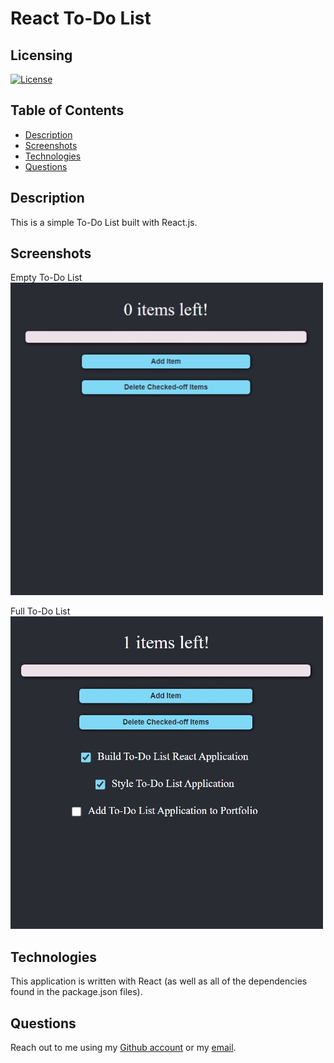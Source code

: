 # React To-Do List

## Licensing
[![License](https://img.shields.io/github/license/ericcrain77/book-search-engine?color=blueviolet)](https://choosealicense.com/licenses/unlicense/#)

## Table of Contents
* [Description](#description)
* [Screenshots](#screenshots)
* [Technologies](#technologies)
* [Questions](#questions)

## Description
This is a simple To-Do List built with React.js. 

## Screenshots
Empty To-Do List
![Empty](./assets/images/Empty.jpg)

Full To-Do List
![Full](./assets/images/Full.jpg)

## Technologies
This application is written with React (as well as all of the dependencies found in the package.json files).

## Questions
Reach out to me using my [Github account](https://github.com/Ericcrain77) or my [email](ericcrain77@gmail.com).